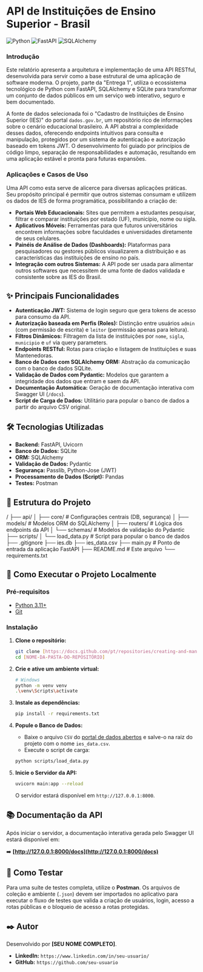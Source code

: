 # API de Instituições de Ensino Superior - Brasil

![Python](https://img.shields.io/badge/Python-3.11+-blue?style=for-the-badge&logo=python&logoColor=white)
![FastAPI](https://img.shields.io/badge/FastAPI-0.100+-green?style=for-the-badge&logo=fastapi&logoColor=white)
![SQLAlchemy](https://img.shields.io/badge/SQLAlchemy-2.0+-red?style=for-the-badge&logo=sqlalchemy&logoColor=white)

### **Introdução**

Este relatório apresenta a arquitetura e implementação de uma API RESTful, desenvolvida para servir como a base estrutural de uma aplicação de software moderna. O projeto, parte da "Entrega 1", utiliza o ecossistema tecnológico de Python com FastAPI, SQLAlchemy e SQLite para transformar um conjunto de dados públicos em um serviço web interativo, seguro e bem documentado.

A fonte de dados selecionada foi o "Cadastro de Instituições de Ensino Superior (IES)" do portal `dados.gov.br`, um repositório rico de informações sobre o cenário educacional brasileiro. A API abstrai a complexidade desses dados, oferecendo endpoints intuitivos para consulta e manipulação, protegidos por um sistema de autenticação e autorização baseado em tokens JWT. O desenvolvimento foi guiado por princípios de código limpo, separação de responsabilidades e automação, resultando em uma aplicação estável e pronta para futuras expansões.

### **Aplicações e Casos de Uso**

Uma API como esta serve de alicerce para diversas aplicações práticas. Seu propósito principal é permitir que outros sistemas consumam e utilizem os dados de IES de forma programática, possibilitando a criação de:

* **Portais Web Educacionais:** Sites que permitem a estudantes pesquisar, filtrar e comparar instituições por estado (UF), município, nome ou sigla.
* **Aplicativos Móveis:** Ferramentas para que futuros universitários encontrem informações sobre faculdades e universidades diretamente de seus celulares.
* **Painéis de Análise de Dados (Dashboards):** Plataformas para pesquisadores ou gestores públicos visualizarem a distribuição e as características das instituições de ensino no país.
* **Integração com outros Sistemas:** A API pode ser usada para alimentar outros softwares que necessitem de uma fonte de dados validada e consistente sobre as IES do Brasil.

## ✨ Principais Funcionalidades

* **Autenticação JWT:** Sistema de login seguro que gera tokens de acesso para consumo da API.
* **Autorização baseada em Perfis (Roles):** Distinção entre usuários `admin` (com permissão de escrita) e `leitor` (permissão apenas para leitura).
* **Filtros Dinâmicos:** Filtragem da lista de instituições por `nome`, `sigla`, `municipio` e `uf` via query parameters.
* **Endpoints RESTful:** Rotas para criação e listagem de Instituições e suas Mantenedoras.
* **Banco de Dados com SQLAlchemy ORM:** Abstração da comunicação com o banco de dados SQLite.
* **Validação de Dados com Pydantic:** Modelos que garantem a integridade dos dados que entram e saem da API.
* **Documentação Automática:** Geração de documentação interativa com Swagger UI (`/docs`).
* **Script de Carga de Dados:** Utilitário para popular o banco de dados a partir do arquivo CSV original.

## 🛠️ Tecnologias Utilizadas

* **Backend:** FastAPI, Uvicorn
* **Banco de Dados:** SQLite
* **ORM:** SQLAlchemy
* **Validação de Dados:** Pydantic
* **Segurança:** Passlib, Python-Jose (JWT)
* **Processamento de Dados (Script):** Pandas
* **Testes:** Postman

## 📂 Estrutura do Projeto

/
├── api/
│   ├── core/         # Configurações centrais (DB, segurança)
│   ├── models/       # Modelos ORM do SQLAlchemy
│   ├── routers/      # Lógica dos endpoints da API
│   └── schemas/      # Modelos de validação do Pydantic
├── scripts/
│   └── load_data.py  # Script para popular o banco de dados
├── .gitignore
├── ies.db
├── ies_data.csv
├── main.py           # Ponto de entrada da aplicação FastAPI
├── README.md         # Este arquivo
└── requirements.txt


## 🚀 Como Executar o Projeto Localmente

### **Pré-requisitos**
* [Python 3.11+](https://www.python.org/downloads/)
* [Git](https://git-scm.com/downloads/)

### **Instalação**

1.  **Clone o repositório:**
    ```bash
    git clone [https://docs.github.com/pt/repositories/creating-and-managing-repositories/quickstart-for-repositories](https://docs.github.com/pt/repositories/creating-and-managing-repositories/quickstart-for-repositories)
    cd [NOME-DA-PASTA-DO-REPOSITÓRIO]
    ```

2.  **Crie e ative um ambiente virtual:**
    ```bash
    # Windows
    python -m venv venv
    .\venv\Scripts\activate
    ```

3.  **Instale as dependências:**
    ```bash
    pip install -r requirements.txt
    ```

4.  **Popule o Banco de Dados:**
    * Baixe o arquivo `CSV` do [portal de dados abertos](https://dados.gov.br/dados/conjuntos-dados/cadastro-de-instituicoes-de-educacao-superior) e salve-o na raiz do projeto com o nome `ies_data.csv`.
    * Execute o script de carga:
    ```bash
    python scripts/load_data.py
    ```

5.  **Inicie o Servidor da API:**
    ```bash
    uvicorn main:app --reload
    ```
    O servidor estará disponível em `http://127.0.0.1:8000`.

## 📚 Documentação da API

Após iniciar o servidor, a documentação interativa gerada pelo Swagger UI estará disponível em:

➡️ **[http://127.0.0.1:8000/docs](http://127.0.0.1:8000/docs)**

## 🧪 Como Testar

Para uma suíte de testes completa, utilize o **Postman**. Os arquivos de coleção e ambiente (`.json`) devem ser importados no aplicativo para executar o fluxo de testes que valida a criação de usuários, login, acesso a rotas públicas e o bloqueio de acesso a rotas protegidas.

## ✒️ Autor

Desenvolvido por **[SEU NOME COMPLETO]**.

* **LinkedIn:** `https://www.linkedin.com/in/seu-usuario/`
* **GitHub:** `https://github.com/seu-usuario`